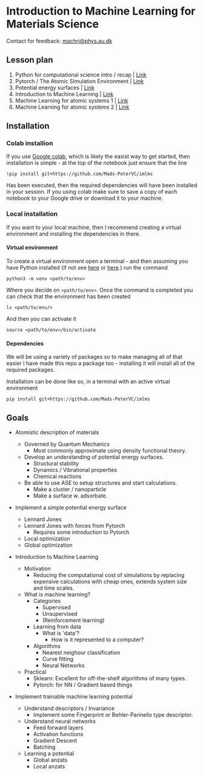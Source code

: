 # Introduction to Machine Learning for Materials Science

Contact for feedback: machri@phys.au.dk

## Lesson plan

1. Python for computational science intro / recap | [Link](https://github.com/Mads-PeterVC/imlms/tree/main/lessons/lesson_1)
2. Pytorch / The Atomic Simulation Environment | [Link](https://github.com/Mads-PeterVC/imlms/tree/main/lessons/lesson_2)
3. Potential energy surfaces | [Link](https://github.com/Mads-PeterVC/imlms/tree/main/lessons/lesson_3)
4. Introduction to Machine Learning | [Link](https://github.com/Mads-PeterVC/imlms/tree/main/lessons/lesson_4)
5. Machine Learning for atomic systems 1 | [Link](https://github.com/Mads-PeterVC/imlms/tree/main/lessons/lesson_5)
6. Machine Learning for atomic systems 2 | [Link](https://github.com/Mads-PeterVC/imlms/tree/main/lessons/lesson_6)

## Installation

### Colab installion

If you use [Google colab](https://colab.research.google.com/), which is likely the easist way to get started, then installation is simple - at the top of the notebook just ensure that the line 

```
!pip install git+https://github.com/Mads-PeterVC/imlms
```

Has been executed, then the required dependencies will have been installed in your session.
If you using colab make sure to save a copy of each notebook to your Google drive or 
download it to your machine. 

### Local installation

If you want to your local machine, then I recommend creating a virtual environment and 
installing the dependencies in there. 

#### Virtual environment

To create a virtual environment open a terminal - and then assuming you have Python 
installed (if not see [here](https://www.python.org/downloads/) or [here](https://docs.anaconda.com/miniconda/install/).) run the command

```
python3 -m venv <path/to/env>
```

Where you decide on `<path/to/env>`. Once the command is completed you can check that the 
environment has been created

```
ls <path/to/env/>
```

And then you can activate it

```
source <path/to/env>/bin/activate
```

#### Dependencies

We will be using a variety of packages so to make managing all of that easier I have 
made this repo a package too - installing it will install all of the required 
packages. 

Installation can be done like so, in a terminal with an active virtual environment

```
pip install git+https://github.com/Mads-PeterVC/imlms
```

## Goals

- Atomistic description of materials
    - Governed by Quantum Mechanics
        - Most commonly approximate using density functional theory. 
    - Develop an understanding of potential energy surfaces. 
        - Structural stability
        - Dynamics / Vibrational properties
        - Chemical reactions
    - Be able to use ASE to setup structures and start calculations.
        - Make a cluster / nanoparticle
        - Make a surface w. adsorbate.
- Implement a simple potential energy surface
    - Lennard Jones
    - Lennard Jones with forces from Pytorch
        - Requires some introduction to Pytorch
    - Local optimization
    - Global optimization
- Introduction to Machine Learning
    - Motivation
        - Reducing the computational cost of simulations by replacing expensive 
        calculations with cheap ones, extends system size and time scales. 
    - What is machine learning? 
        - Categories
            - Supervised
            - Unsupervised
            - (Reinforcement learning)
        - Learning from data
            - What is 'data'? 
                - How is it represented to a computer? 
        - Algorithms
            - Nearest neighour classification 
            - Curve fitting
            - Neural Networks
    - Practical 
        - Sklearn: Excellent for off-the-shelf algorithms of many types.
        - Pytorch: for NN / Gradient based things

- Implement trainable machine learning potential
    - Understand descriptors / Invariance
        - Implement some Fingerprint or Behler-Parinello type descriptor. 
    - Understand neural networks
        - Feed forward layers
        - Activation functions
        - Gradient Descent 
        - Batching 
    - Learning a potential
        - Global anzats 
        - Local anzats

